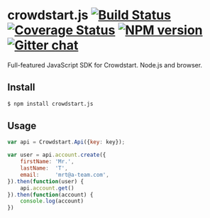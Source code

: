 # crowdstart.js  [![Build Status][travis-image]][travis-url] [![Coverage Status][coveralls-image]][coveralls-url] [![NPM version][npm-image]][npm-url]  [![Gitter chat][gitter-image]][gitter-url]
<!-- [![Downloads][downloads-image]][downloads-url] -->

Full-featured JavaScript SDK for Crowdstart. Node.js and browser.

## Install
```bash
$ npm install crowdstart.js
```

## Usage
```javascript
var api = Crowdstart.Api({key: key});

var user = api.account.create({
    firstName: 'Mr.',
    lastName:  'T',
    email:     'mrt@a-team.com',
}).then(function(user) {
    api.account.get()
}).then(function(account) {
    console.log(account)
})
```


[travis-url]: https://travis-ci.org/crowdstart/crowdstart.js
[travis-image]: https://img.shields.io/travis/crowdstart/crowdstart.js.svg
[coveralls-url]: https://coveralls.io/r/crowdstart.js/crowdstart.js/
[coveralls-image]: https://img.shields.io/coveralls/crowdstart.js/crowdstart.js.svg
[npm-url]: https://www.npmjs.com/package/crowdstart.js
[npm-image]: https://img.shields.io/npm/v/crowdstart.js.svg
[downloads-image]: https://img.shields.io/npm/dm/crowdstart.js.svg
[downloads-url]: http://badge.fury.io/js/crowdstart.js
[gitter-url]: https://gitter.im/crowdstart/chat
[gitter-image]: https://img.shields.io/badge/gitter-chat-brightgreen.svg

